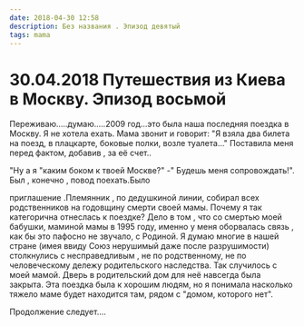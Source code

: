 ```yaml
---
date: 2018-04-30 12:58
description: Без названия . Эпизод девятый
tags: mama
---
```

# 30.04.2018 Путешествия из Киева в Москву. Эпизод восьмой

Переживаю.....думаю.....2009 год...это была наша последняя поездка в Москву. Я не хотела ехать. Мама звонит и говорит: "Я взяла два билета на поезд, в плацкарте, боковые полки, возле туалета..." Поставила меня перед фактом, добавив , за её счет..

"Ну а я "каким боком к твоей Москве?" -" Будешь меня сопровождать!". Был , конечно , повод поехать.Было

приглашение .Племянник , по дедушкиной линии, собирал всех родственников на годовщину смерти своей мамы. Почему я так категорична отнеслась к поездке? Дело в том , что со смертью моей бабушки, маминой мамы в 1995 году, именно у меня оборвалась связь , как бы это пафосно не звучало, с Родиной. Я думаю многие в нашей стране (имея ввиду Союз нерушимый даже после разрушимости) столкнулись с несправедливым , не по родственному, не по человеческому дележу родительского наследства. Так случилось с моей мамой. Дверь в родительский дом для неё навсегда была закрыта. Эта поездка была к хорошим людям, но я понимала насколько тяжело маме будет находится там, рядом с "домом, которого нет".



Продолжение следует....
